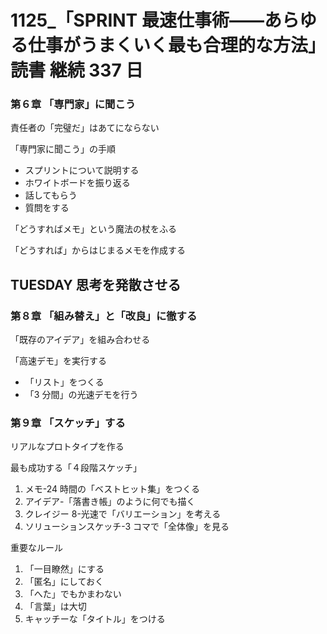 # 1125\_「SPRINT 最速仕事術――あらゆる仕事がうまくいく最も合理的な方法」 読書 継続 337 日

### 第６章 「専門家」に聞こう

責任者の「完璧だ」はあてにならない

「専門家に聞こう」の手順

- スプリントについて説明する
- ホワイトボードを振り返る
- 話してもらう
- 質問をする

「どうすればメモ」という魔法の杖をふる

「どうすれば」からはじまるメモを作成する

## TUESDAY 思考を発散させる

### 第８章 「組み替え」と「改良」に徹する

「既存のアイデア」を組み合わせる

「高速デモ」を実行する

- 「リスト」をつくる
- 「3 分間」の光速デモを行う

### 第９章 「スケッチ」する

リアルなプロトタイプを作る

最も成功する「４段階スケッチ」

1. メモ-24 時間の「ベストヒット集」をつくる
2. アイデア-「落書き帳」のように何でも描く
3. クレイジー 8-光速で「バリエーション」を考える
4. ソリューションスケッチ-3 コマで「全体像」を見る

重要なルール

1. 「一目瞭然」にする
2. 「匿名」にしておく
3. 「へた」でもかまわない
4. 「言葉」は大切
5. キャッチーな「タイトル」をつける
